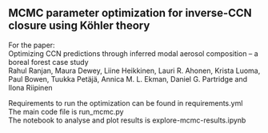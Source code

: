 ## MCMC parameter optimization for inverse-CCN closure using Köhler theory
For the paper: \
Optimizing CCN predictions through inferred modal aerosol composition – a boreal forest case study \
Rahul Ranjan, Maura Dewey, Liine Heikkinen, Lauri R. Ahonen, Krista Luoma, Paul Bowen, Tuukka Petäjä, Annica M. L. Ekman, Daniel G. Partridge and Ilona Riipinen

Requirements to run the optimization can be found in requirements.yml \
The main code file is run_mcmc.py \
The notebook to analyse and plot results is explore-mcmc-results.ipynb
